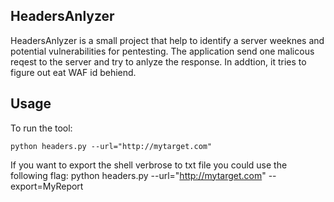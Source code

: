 HeadersAnlyzer
----

HeadersAnlyzer is a small project that help to identify a server weeknes and potential vulnerabilities for pentesting.
The application send one malicous reqest to the server and try to anlyze the response. In addtion, it tries to figure out eat WAF id behiend.

Usage
----

To run the tool:

    python headers.py --url="http://mytarget.com"
  
If you want to export the shell verbrose to txt file you could use the following flag:
    python headers.py --url="http://mytarget.com" --export=MyReport
